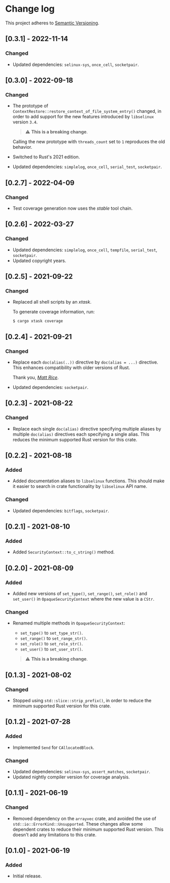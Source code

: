 # Change log

This project adheres to [Semantic Versioning](https://semver.org/spec/v2.0.0.html).

## [0.3.1] - 2022-11-14

### Changed

- Updated dependencies: `selinux-sys`, `once_cell`, `socketpair`.

## [0.3.0] - 2022-09-18

### Changed

- The prototype of `ContextRestore::restore_context_of_file_system_entry()` changed, in order to
  add support for the new features introduced by `libselinux` version `3.4`.

  > ⚠️ **This is a breaking change**.

  Calling the new prototype with `threads_count` set to `1` reproduces the old behavior.

- Switched to Rust's 2021 edition.
- Updated dependencies: `simplelog`, `once_cell`, `serial_test`, `socketpair`.

## [0.2.7] - 2022-04-09

### Changed

- Test coverage generation now uses the *stable* tool chain.

## [0.2.6] - 2022-03-27

### Changed

- Updated dependencies: `simplelog`, `once_cell`, `tempfile`, `serial_test`, `socketpair`.
- Updated copyright years.

## [0.2.5] - 2021-09-22

### Changed

- Replaced all shell scripts by an *xtask*.
  
  To generate coverage information, run:
  ```
  $ cargo xtask coverage
  ```

## [0.2.4] - 2021-09-21

### Changed

- Replace each `doc(alias(..))` directive by `doc(alias = ...)` directive.
  This enhances compatibility with older versions of Rust.

  Thank you, [*Matt Rice*](https://github.com/ratmice).

- Updated dependencies: `socketpair`.

## [0.2.3] - 2021-08-22

### Changed

- Replace each single `doc(alias)` directive specifying multiple aliases by
  multiple `doc(alias)` directives each specifying a single alias.
  This reduces the minimum supported Rust version for this crate.

## [0.2.2] - 2021-08-18

### Added

- Added documentation aliases to `libselinux` functions.
  This should make it easier to search in crate functionality by `libselinux` API name.

### Changed

- Updated dependencies: `bitflags`, `socketpair`.

## [0.2.1] - 2021-08-10

### Added

- Added `SecurityContext::to_c_string()` method.

## [0.2.0] - 2021-08-09

### Added

- Added new versions of `set_type()`, `set_range()`, `set_role()` and `set_user()`
  in `OpaqueSecurityContext` where the new value is a `CStr`.

### Changed

- Renamed multiple methods in `OpaqueSecurityContext`:
  - `set_type()` to `set_type_str()`.
  - `set_range()` to `set_range_str()`.
  - `set_role()` to `set_role_str()`.
  - `set_user()` to `set_user_str()`.

  > ⚠️ **This is a breaking change**.

## [0.1.3] - 2021-08-02

### Changed

- Stopped using `std::slice::strip_prefix()`, in order to reduce the minimum
  supported Rust version for this crate.

## [0.1.2] - 2021-07-28

### Added

- Implemented `Send` for `CAllocatedBlock`.

### Changed

- Updated dependencies: `selinux-sys`, `assert_matches`, `socketpair`.
- Updated nightly compiler version for coverage analysis.

## [0.1.1] - 2021-06-19

### Changed

- Removed dependency on the `arrayvec` crate, and avoided the use
  of `std::io::ErrorKind::Unsupported`.
  These changes allow some dependent crates to reduce their minimum supported
  Rust version.
  This doesn't add any limitations to this crate.

## [0.1.0] - 2021-06-19

### Added

- Initial release.
